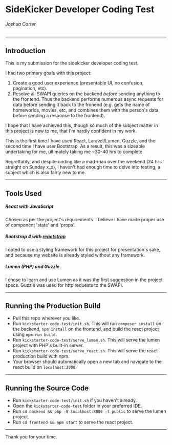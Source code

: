 # SideKicker Developer Coding Test
###### Joshua Carter
---

## Introduction
This is my submission for the sidekicker developer coding test.

I had two primary goals with this project:

1) Create a good user experience (presentable UI, no confusion, pagination, etc).
2) Resolve all SWAPI queries on the backend *before* sending anything to the frontend. Thus the backend performs numerous async requests for data before sending it back to the fronend (e.g. gets the name of homeworlds, movies, etc, and combines them with the person's data before sending a response to the frontend).

I hope that I have achieved this, though so much of the subject matter in this project is new to me, that I'm hardly confident in my work.

This is the first time I have used React, Laravel/Lumen, Guzzle, and the second time I have user Bootstrap. As a result, this was a sizeable undertaking for me, ultimately taking me ~30-40 hrs to complete.

Regrettably, and despite coding like a mad-man over the weekend (24 hrs straight on Sunday x_x), I haven't had enough time to delve into testing, a subject which is also fairly new to me.

---
## Tools Used

##### React with JavaScript
Chosen as per the project's requirements. I believe I have made proper use of component 'state' and 'props'.

##### Bootstrap 4 with [reactstrap](https://reactstrap.github.io/components/alerts/)
I opted to use a styling framework for this project for presentation's sake, and because my website is already styled without any framework.

##### Lumen (PHP) and Guzzle
I chose to learn and use Lumen as it was the first suggestion in the project specs. Guzzle was used for http requests to the SWAPI.

---
## Running the Production Build
- Pull this repo wherever you like.
- Run `kickstarter-code-test/init.sh`. This will run `composer install` on the backend, `npm install` on the frontend, and build the react project using `npm run build`.
- Run `kickstarter-code-test/serve_lumen.sh`. This will serve the lumen project with PHP's built-in server.
- Run `kickstarter-code-test/serve_react.sh`. This will serve the react production build with npm.
- Your browser should automatically open a new tab and navigate to the react build on `localhost:3000`.

---
## Running the Source Code
- Run `kickstarter-code-test/init.sh` if you haven't already.
- Open the `kickstarter-code-test` folder in your preferred IDE.
- Run `cd backend && php -S localhost:8000 -t public` to serve the lumen project.
- Run `cd frontend && npm start` to serve the react project.

---
Thank you for your time.
